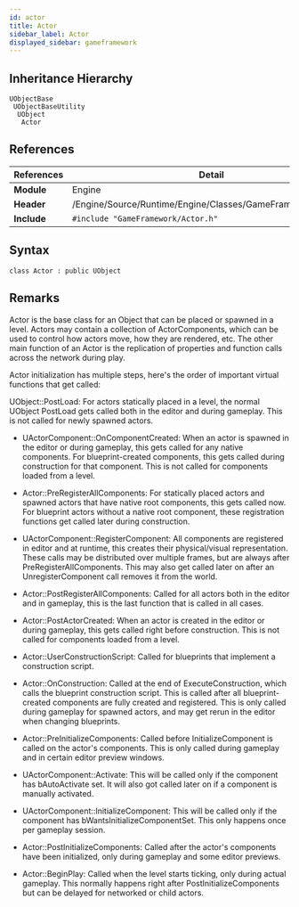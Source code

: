 ```yaml
---
id: actor
title: Actor
sidebar_label: Actor
displayed_sidebar: gameframework
---
```


## Inheritance Hierarchy

```
UObjectBase
 UObjectBaseUtility
  UObject
   Actor
```

## References

| References  | Detail                                                      |
| ----------- | ----------------------------------------------------------- |
| **Module**  | Engine                                                      |
| **Header**  | /Engine/Source/Runtime/Engine/Classes/GameFramework/Actor.h |
| **Include** | `#include "GameFramework/Actor.h"`                          |

## Syntax

```
class Actor : public UObject
```

## Remarks

Actor is the base class for an Object that can be placed or spawned in a level. Actors may contain a collection of ActorComponents, which can be used to control how actors move, how they are rendered, etc. The other main function of an Actor is the replication of properties and function calls across the network during play.

Actor initialization has multiple steps, here's the order of important virtual functions that get called:

UObject::PostLoad: For actors statically placed in a level, the normal UObject PostLoad gets called both in the editor and during gameplay. This is not called for newly spawned actors.

- UActorComponent::OnComponentCreated: When an actor is spawned in the editor or during gameplay, this gets called for any native components. For blueprint-created components, this gets called during construction for that component. This is not called for components loaded from a level.

- Actor::PreRegisterAllComponents: For statically placed actors and spawned actors that have native root components, this gets called now. For blueprint actors without a native root component, these registration functions get called later during construction.

- UActorComponent::RegisterComponent: All components are registered in editor and at runtime, this creates their physical/visual representation. These calls may be distributed over multiple frames, but are always after PreRegisterAllComponents. This may also get called later on after an UnregisterComponent call removes it from the world.

- Actor::PostRegisterAllComponents: Called for all actors both in the editor and in gameplay, this is the last function that is called in all cases.

- Actor::PostActorCreated: When an actor is created in the editor or during gameplay, this gets called right before construction. This is not called for components loaded from a level.

- Actor::UserConstructionScript: Called for blueprints that implement a construction script.

- Actor::OnConstruction: Called at the end of ExecuteConstruction, which calls the blueprint construction script. This is called after all blueprint-created components are fully created and registered. This is only called during gameplay for spawned actors, and may get rerun in the editor when changing blueprints.

- Actor::PreInitializeComponents: Called before InitializeComponent is called on the actor's components. This is only called during gameplay and in certain editor preview windows.

- UActorComponent::Activate: This will be called only if the component has bAutoActivate set. It will also got called later on if a component is manually activated.

- UActorComponent::InitializeComponent: This will be called only if the component has bWantsInitializeComponentSet. This only happens once per gameplay session.

- Actor::PostInitializeComponents: Called after the actor's components have been initialized, only during gameplay and some editor previews.

- Actor::BeginPlay: Called when the level starts ticking, only during actual gameplay. This normally happens right after PostInitializeComponents but can be delayed for networked or child actors.
